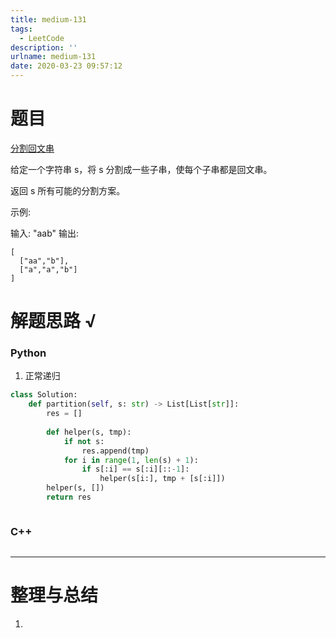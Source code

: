 ```yaml
---
title: medium-131
tags:
  - LeetCode
description: ''
urlname: medium-131
date: 2020-03-23 09:57:12
---
```


# 题目

[分割回文串](https://leetcode-cn.com/problems/palindrome-partitioning/)

给定一个字符串 s，将 s 分割成一些子串，使每个子串都是回文串。

返回 s 所有可能的分割方案。

示例:

输入: "aab"
输出:

```
[
  ["aa","b"],
  ["a","a","b"]
]
```



# 解题思路 √

### Python

1. 正常递归

```python
class Solution:
    def partition(self, s: str) -> List[List[str]]:
        res = []
        
        def helper(s, tmp):
            if not s:
                res.append(tmp)
            for i in range(1, len(s) + 1):
                if s[:i] == s[:i][::-1]:
                    helper(s[i:], tmp + [s[:i]])
        helper(s, [])
        return res
```


```python

```



### C++

```cpp

```

---



# 整理与总结

1. 

